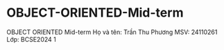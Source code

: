 # OBJECT-ORIENTED-Mid-term
OBJECT ORIENTED Mid-term 
Họ và tên: Trần Thu Phương
MSV: 24110261
Lớp: BCSE2024 1
